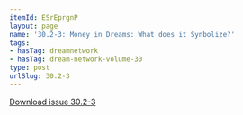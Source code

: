 ```yaml
---
itemId: ESrEprgnP
layout: page
name: '30.2-3: Money in Dreams: What does it Synbolize?'
tags:
- hasTag: dreamnetwork
- hasTag: dream-network-volume-30
type: post
urlSlug: 30.2-3
---
```

<a href="../files/pdfs/Volume_30/30.2-30.3_money.pdf" download="">Download issue 30.2-3</a>